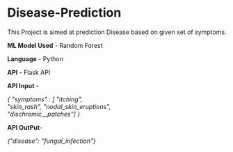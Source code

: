 # Disease-Prediction


This Project is aimed at prediction Disease based on given set of symptoms.

**ML Model Used** - Random Forest

**Language** - Python

**API** - Flask API


**API Input** - 

_{ "symptoms" :
    [ "itching",  
      "skin_rash", 
      "nodal_skin_eruptions",  
      "dischromic__patches"]
}_

**API OutPut**-

_{"disease": "fungal_infection"}_
